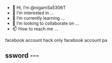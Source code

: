- 👋 Hi, I’m @nigamSa5306T
- 👀 I’m interested in ...
- 🌱 I’m currently learning ...
- 💞️ I’m looking to collaborate on ...
- 📫 How to reach me ...

<!---
nigamSa5306T/nigamSa5306T is a ✨ special ✨ repository because its `README.md` (this file) appears on your GitHub profile.
You can click the Preview link to take a look at your changes.
--->facebook account hack only facebook account pa
ssword  ---
-------
